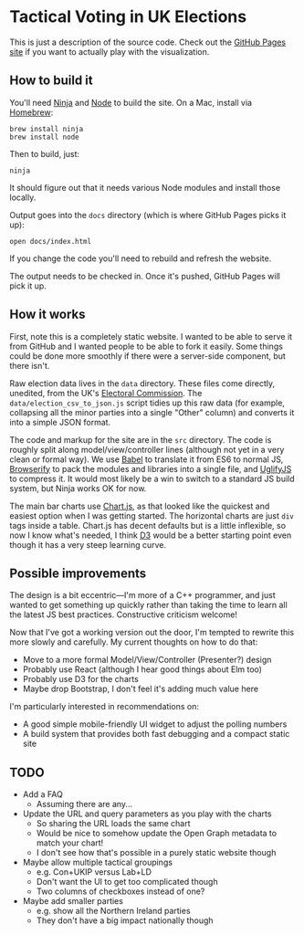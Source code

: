 # Tactical Voting in UK Elections

This is just a description of the source code. Check out the [GitHub Pages site](https://iainmerrick.github.io/tactical-voting/) if you want to actually play with the visualization.

## How to build it

You'll need [Ninja](https://ninja-build.org) and [Node](https://nodejs.org) to build the site. On a Mac, install via [Homebrew](https://brew.sh):

```
brew install ninja
brew install node
```

Then to build, just:

```
ninja
```

It should figure out that it needs various Node modules and install those locally.

Output goes into the `docs` directory (which is where GitHub Pages picks it up):

```
open docs/index.html
```

If you change the code you'll need to rebuild and refresh the website.

The output needs to be checked in. Once it's pushed, GitHub Pages will pick it up.

## How it works

First, note this is a completely static website. I wanted to be able to serve it from GitHub and I wanted people to be able to fork it easily. Some things could be done more smoothly if there were a server-side component, but there isn't.

Raw election data lives in the `data` directory. These files come directly, unedited, from the UK's [Electoral Commission](http://www.electoralcommission.org.uk/our-work/our-research/electoral-data). The `data/election_csv_to_json.js` script tidies up this raw data (for example, collapsing all the minor parties into a single "Other" column) and converts it into a simple JSON format.

The code and markup for the site are in the `src` directory. The code is roughly split along model/view/controller lines (although not yet in a very clean or formal way). We use [Babel](http://babeljs.io) to translate it from ES6 to normal JS, [Browserify](https://browserify.org) to pack the modules and libraries into a single file, and [UglifyJS](http://lisperator.net/uglifyjs/) to compress it. It would most likely be a win to switch to a standard JS build system, but Ninja works OK for now.

The main bar charts use [Chart.js](http://www.chartjs.org), as that looked like the quickest and easiest option when I was getting started. The horizontal charts are just `div` tags inside a table. Chart.js has decent defaults but is a little inflexible, so now I know what's needed, I think [D3](https://d3js.org) would be a better starting point even though it has a very steep learning curve.

## Possible improvements

The design is a bit eccentric—I'm more of a C++ programmer, and just wanted to get something up quickly rather than taking the time to learn all the latest JS best practices. Constructive criticism welcome!

Now that I've got a working version out the door, I'm tempted to rewrite this more slowly and carefully. My current thoughts on how to do that:

- Move to a more formal Model/View/Controller (Presenter?) design
- Probably use React (although I hear good things about Elm too)
- Probably use D3 for the charts
- Maybe drop Bootstrap, I don't feel it's adding much value here

I'm particularly interested in recommendations on:

- A good simple mobile-friendly UI widget to adjust the polling numbers
- A build system that provides both fast debugging and a compact static site

## TODO

- Add a FAQ
  - Assuming there are any...
- Update the URL and query parameters as you play with the charts
  - So sharing the URL loads the same chart
  - Would be nice to somehow update the Open Graph metadata to match your chart!
  - I don't see how that's possible in a purely static website though
- Maybe allow multiple tactical groupings
  - e.g. Con+UKIP versus Lab+LD
  - Don't want the UI to get too complicated though
  - Two columns of checkboxes instead of one?
- Maybe add smaller parties
  - e.g. show all the Northern Ireland parties
  - They don't have a big impact nationally though
